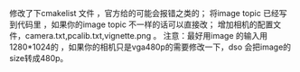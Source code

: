 修改了下cmakelist 文件 ，官方给的可能会报错之类的；
将image topic 已经写到代码里 ，如果你的image topic 不一样的话可以直接改；
增加相机的配置文件，camera.txt,pcalib.txt,vignette.png 。
注意：最好用image 的输入用1280*1024的 ，如果你的相机只是vga480p的需要修改一下，dso 会把image的size转成480p。
